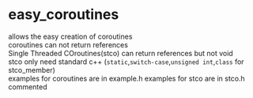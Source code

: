 # easy_coroutines
allows the easy creation of coroutines\
coroutines can not return references\
Single Threaded COroutines(stco) can return references but not void\
stco only need standard c++ (`static`,`switch-case`,`unsigned int`,`class` for stco_member)\
examples for coroutines are in example.h
examples for stco are in stco.h commented
